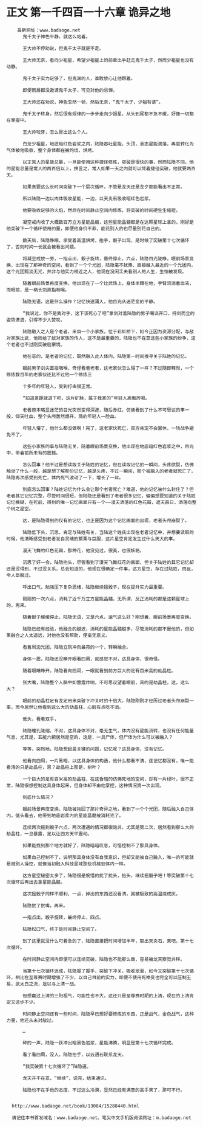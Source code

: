 # 正文 第一千四百一十六章 诡异之地
        最新网址：www.badaoge.net
          鬼千太子神色平静，就这么站着。
      
          王大帅不停劝说，但鬼千太子就是不走。
      
          王大帅无奈，看向少祖星，希望少祖星上的前辈出手赶走鬼千太子，然而少祖星也没有动静。
      
          鬼千太子实力足够了，但鬼渊的人，谁敢放心让他跟着。
      
          即便雨晨都没邀请鬼千太子，可见对他的忌惮。
      
          王大帅还在劝说，神色忽然一顿，然后无奈，“鬼千太子，少祖有请”。
      
          鬼千太子转身，然后很有规律的一步步走向少祖星，从头到尾都不急不缓，好像一切都在掌握中。
      
          王大帅咬牙，怎么冒出这么个人。
      
          白龙少祖星，地底暗红色岩浆之内，陆隐吞吐星能，头顶，液态星能滴落，再度转化为气体被他吸收，整个身体都在被灼烧，烘烤。
      
          以正常人的星能总量，一旦能使用这种捷径修炼，突破是很快的事，然而陆隐不同，他的星能总量是常人的两百倍以上，换言之，常人如果一天之内就可以凭着捷径突破，他就要两百天。
      
          如果真要这么长时间突破下一个层次循环，不管是龙天还是龙夕都能看出不正常。
      
          所以陆隐一边以肉体吸收星能，一边，以天炎石吸收暗红色岩浆。
      
          他要吸收足够的火焰，然后在时间静止空间内修炼，将突破的时间硬生生缩短。
      
          凝空戒内收了大概数百万立方星能晶髓，这些星能晶髓都是在这颗星球上拿的，刚好是他突破下一个循环使用的量，即便他身价不菲，能花别人的也尽量别花自己的。
      
          数天后，陆隐睁眼，承受着高温烘烤，抬手，骰子出现，是时候了突破第十七次循环了，否则时间一长就会被看出问题。
      
          将凝空戒放一旁，一指点出，骰子旋转，最终停止，六点，陆隐目光陡睁，眼前场景变换，出现在了那神奇的空间，看到了一个个光团，陆隐毫不犹豫，直接融入最近的一个光团内，这个光团黯淡无光，并非与他实力相近之人，他现在没闲工夫看别人的人生，生怕被发现。
      
          随着眼前场景再度变换，他出现在了一个比武场上，身体半蹲在地，手臂流淌着血液，而眼前，是一柄长剑直指咽喉。
      
          陆隐无语，这是什么操作？记忆快速涌入，他目光从迷茫变的平静。
      
          “我说过，你不是我对手，这下该死心了吧”拿剑对着陆隐的男子嘲讽开口，持剑而立的姿势潇洒，引得不少人赞叹。
      
          陆隐融入之人是个老者，来自一个小家族，位于彩虹桥下，如今正因为资源分配，与敌对家族比武，他败给了敌对家族的传人，这不是最重要的，陆隐也不在意这些小家族的纷争，这个老者也不过刚突破启蒙境。
      
          他在意的，是老者的记忆，既然融入此人体内，陆隐第一时间搜寻关于陆姓的记忆。
      
          眼前男子剑尖直指咽喉，奇怪看着老者，这老家伙怎么懵了一样？不过随即释然，一个修炼数百年的老家伙还比不过他一个修炼三
      
          十多年的年轻人，受到打击很正常。
      
          “知道差距就退下吧，这片矿脉，属于我家的”年轻人高傲厉喝。
      
          老者原本略显迷茫的目光突然变得深邃，随后赤红，仿佛看到了什么不可思议的事一般，仰天吐血，整个头颅轰然爆开，溅的年轻人一脸血。
      
          年轻人懵了，他什么都没做啊！完了，这老家伙死亡，双方肯定不会罢休，一场战争避免不了。
      
          这些小家族的事与陆隐无关，随着眼前场景变换，他出现在地底暗红色岩浆之中，目光中，带着前所未有的震撼。
      
          怎么回事？他不过是想读取关于陆姓的记忆，但在读取记忆的一瞬间，头疼欲裂，仿佛触动了什么一般，越是想了解那份记忆，越是头疼，不过一瞬间，那个被融入的老者就死亡了，陆隐再次感受到死亡，体内死气波动了一下，增长了一丝。
      
          到底怎么回事？陆姓记忆为什么会让那个老者死亡？难道，他的记忆被什么封住了？但老者其它记忆完整，尽管时间很短，但陆隐还是看到了老者很多记忆，偏偏想要知道的关于陆姓记忆模糊，在死前，得到的唯一记忆画面只有一个——漫天洒落的红色花瓣，遮天蔽日，洒落向整个树之星空。
      
          这，是陆隐得到的仅有的记忆，也正是因为这个记忆画面的出现，老者头颅崩裂了。
      
          陆隐低下头，沉思，肯定与陆姓有关，当陆这个姓氏出现在老者记忆中，并想要读取的时候，他清晰感受到老者发自灵魂的颤栗与臣服，这片星空肯定发生过什么天大的事。
      
          漫天飞舞的红色花瓣，那种花，他没见过，很美，也很妖艳。
      
          沉思了好一会，陆隐抬头，尽管看到了漫天飞舞红花的画面，但关于陆姓的其它记忆却还是没得到，不过没关系，总会知道的，他现在很确定一件事，这方星空，存在过陆姓，而且，令人臣服过。
      
          呼出口气，勉强压下复杂思绪，陆隐继续摇骰子，现在提升实力最重要。
      
          刚刚的一次六点，消耗了近千万立方星能晶髓，无所谓，反正消耗的都是这颗星球上的，再来。
      
          随着骰子缓缓停止，陆隐无语，又是六点，运气这么好？刚想着，眼前场景再度变换。
      
          陆隐已经有经验，他融合的越迟，消耗的星能晶髓越多，尽管消耗的都不是他的，但如果融合之人太遥远，对他也没有帮助，便毫无意义。
      
          看着周边光团，陆隐立刻冲向最亮的一个，转瞬融合。
      
          身体一震，陆隐还没睁开眼看四周，就感觉不对，这具身体，很奇怪。
      
          随着眼睛睁开，陆隐看向四周，一眼就看到前方巨大的足有百米高的劫晶柱。
      
          张大嘴，陆隐整个人脑中如雷霆炸响，不可思议望着眼前，真的是劫晶柱，这，这么大？
      
          眼前的劫晶柱足有龙定用来突破下冲关时的十倍大，陆隐刚刚才经历过老者头颅崩裂一事，而今居然让他看到这么大的劫晶柱，心脏有点吃不消。
      
          低头，看着双手，
      
          陆隐瞳孔陡缩，不对，这具身体不对，毫无生气，体内没有星能流转，也没有任何能量气息，尤其是，五脏六腑居然是空的，这是，一具尸体，但尸体为什么可以被融入？
      
          等等，突然地，陆隐想起最关键的问题，记忆呢？这具身体，没有记忆。
      
          他看向四周，一片黑暗，以这具身体的构造，他什么都看不清，连记忆都没有，唯一能看清的只是劫晶柱，恩？劫晶柱上那是，树叶？
      
          一个巨大的足有百米高的劫晶柱，在这昏暗的仿佛死地的空间，却有一片绿叶，很不正常，陆隐很想控制这具身体起来，但身体却不由他掌控，这种情况第一次出现。
      
          到底什么情况？
      
          眼前场景再度变换，陆隐被拖回了那片奇异之地，看到了一个个光团，随后融入自己体内，低头看去，他带到地底岩浆内的星能晶髓被消耗光了。
      
          连续两次摇到骰子六点，两次遭遇的情况都很诡异，尤其是第二次，居然看到那么大的劫晶柱，一旦暴露，足以让四方天平震动。
      
          如果能找到那个地方就好了，陆隐暗暗叹息，可惜控制不了那具身体。
      
          如果自己控制不了，说明那具身体没有自我意识，但却又能被自己融入，唯一的可能就是被别人操控，就像当初融入科技星域那些机械蚁体内一样。
      
          这方星空秘密太多了，陆隐很是惋惜的扰了扰头，抬头，继续摇骰子吧！等突破第十七次循环后再出去拿星能晶髓。
      
          这次摇骰子同样不顺利，一点，掉出的东西还没看清，就被极致的高温烧成灰。
      
          陆隐抿了抿嘴，再来。
      
          一指点出，骰子旋转，最终停止，四点。
      
          陆隐松口气，终于是时间静止空间了。
      
          到了这里就没什么可着急的了，陆隐直接把时间增加半年，取出天炎石，来吧，第十七次循环。
      
          在时间静止空间内即便可以连续突破，陆隐也不能那么做，容易被龙天察觉异样。
      
          当第十七次循环达成，陆隐握了握手，突破下冲关，吸收龙涎，如今又突破第十七次循环，相比在至尊赛时期增强了不少，以自己目前的实力，即便不使用死神变也完全可以压制王易，武太白之流，足以与上清一战。
      
          但想赢过上清的三阳祖气，可能性也不大，这还只是至尊赛时期的上清，现在的上清肯定又进步不少。
      
          时间静止空间还有一些时间，陆隐早已想好要修炼的东西，正是战气，金色战气，这种力量，他还从未对敌过。
      
          …
      
          砰的一声，陆隐一跃冲出暗黑色岩浆，星能沸腾，明显是第十七次循环完成。
      
          看了看四周，没人，陆隐抬手，以云通石联系龙天。
      
          “我突破第十七次循环了”陆隐道。
      
          龙天并不在意，“继续”，说完，结束通讯。
      
          陆隐也不在乎他的态度，不过这么冷漠，显然已经有满意的高手来了，那可不行。
      
      
      http://www.badaoge.net/book/13084/15288440.html
      
      请记住本书首发域名：www.badaoge.net。笔尖中文手机版阅读网址：m.badaoge.net